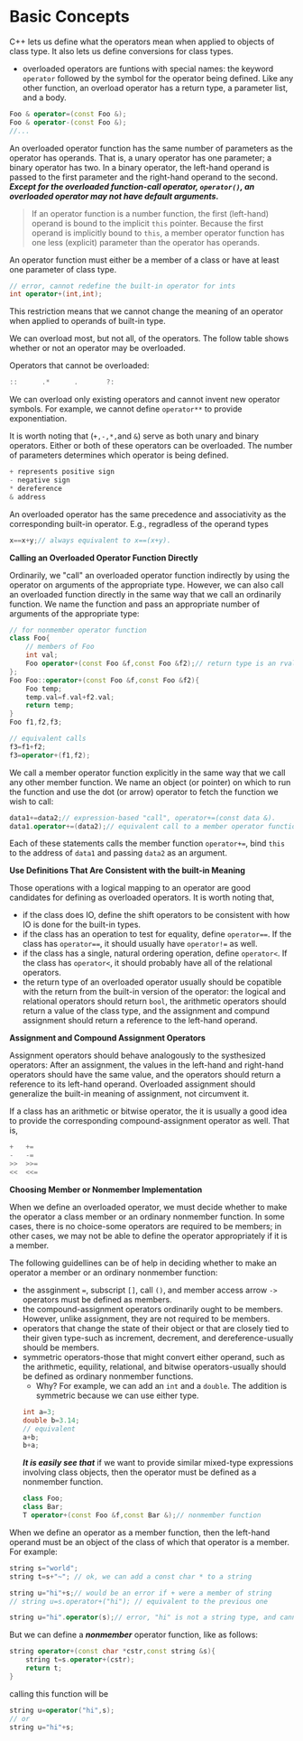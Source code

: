 # Basic Concepts

C++ lets us define what the operators mean when applied to objects of class type. It also lets us define conversions for class types.

- overloaded operators are funtions with special names: the keyword `operator` followed by the symbol for the operator being defined. Like any other function, an overload operator has a return type, a parameter list, and a body.

```c++
Foo & operator=(const Foo &);
Foo & operator-(const Foo &);
//...
```
An overloaded operator function has the same number of parameters as the operator has operands. That is, a unary operator has one parameter; a binary operator has two. In a binary operator, the left-hand operand is passed to the first parameter and the right-hand operand to the second. ***Except for the overloaded function-call operator, `operator()`, an overloaded operator may not have default arguments.***

> If an operator function is a number function, the first (left-hand) operand is bound to the implicit `this` pointer. Because the first operand is implicitly bound to `this`, a member operator function has one less (explicit) parameter than the operator has operands.

An operator function must either be a member of a class or have at least one parameter of class type.
```c++
// error, cannot redefine the built-in operator for ints
int operator+(int,int);
```

This restriction means that we cannot change the meaning of an operator when applied to operands of built-in type.

We can overload most, but not all, of the operators. The follow table shows whether or not an operator may be overloaded.

Operators that cannot be overloaded:
```c++
::      .*      .       ?:
```

We can overload only existing operators and cannot invent new operator symbols. For example, we cannot define `operator**` to provide exponentiation.

It is worth noting that (`+,-,*,`and `&`) serve as both unary and binary operators. Either or both of these operators can be overloaded. The number of parameters determines which operator is being defined.

```c++
+ represents positive sign
- negative sign
* dereference
& address
```

An overloaded operator has the same precedence and associativity as the corresponding built-in operator. E.g., regradless of the operand types
```c++
x==x+y;// always equivalent to x==(x+y).
```

**Calling an Overloaded Operator Function Directly**

Ordinarily, we "call" an overloaded operator function indirectly by using the operator on arguments of the appropriate type. However, we can also call an overloaded function directly in the same way that we call an ordinarily function. We name the function and pass an appropriate number of arguments of the appropriate type:
```c++
// for nonmember operator function
class Foo{
    // members of Foo
    int val;
    Foo operator+(const Foo &f,const Foo &f2);// return type is an rvalue
};
Foo Foo::operator+(const Foo &f,const Foo &f2){
    Foo temp;
    temp.val=f.val+f2.val;
    return temp;
} 
Foo f1,f2,f3;

// equivalent calls
f3=f1+f2;
f3=operator+(f1,f2);
```

We call a member operator function explicitly in the same way that we call any other member function. We name an object (or pointer) on which to run the function and use the dot (or arrow) operator to fetch the function we wish to call:
```c++
data1+=data2;// expression-based "call", operator+=(const data &).
data1.operator+=(data2);// equivalent call to a member operator function
```

Each of these statements calls the member function `operator+=`, bind `this` to the address of `data1` and passing `data2` as an argument.

**Use Definitions That Are Consistent with the built-in Meaning**

Those operations with a logical mapping to an operator are good candidates for defining as overloaded operators. It is worth noting that,
- if the class does IO, define the shift operators to be consistent with how IO is done for the built-in types.
- if the class has an operation to test for equality, define `operator==`. If the class has `operator==`, it should usually have `operator!=` as well.
- if the class has a single, natural ordering operation, define `operator<`. If the class has `operator<`, it should probably have all of the relational operators.
- the return type of an overloaded operator usually should be copatible with the return from the built-in version of the operator: the logical and relational operators should return `bool`, the arithmetic operators should return a value of the class type, and the assignment and compund assignment should return a reference to the left-hand operand.

**Assignment and Compound Assignment Operators**

Assignment operators should behave analogously to the systhesized operators: After an assignment, the values in the left-hand and right-hand operators should have the same value, and the operators should return a reference to its left-hand operand. Overloaded assignment should generalize the built-in meaning of assignment, not circumvent it.

If a class has an arithmetic or bitwise operator, the it is usually a good idea to provide the corresponding compound-assignment operator as well. That is,
```c++
+   +=
-   -=
>>  >>=
<<  <<=
```

**Choosing Member or Nonmember Implementation**

When we define an overloaded operator, we must decide whether to make the operator a class member or an ordinary nonmember function. In some cases, there is no choice-some operators are required to be members; in other cases, we may not be able to define the operator appropriately if it is a member.

The following guidellines can be of help in deciding whether to make an operator a member or an ordinary nonmember function:
-  the assginment `=`, subscript `[]`, call `()`, and member access arrow `->` operators must be defined as members.
- the compound-assignment operators ordinarily ought to be members. However, unlike assignment, they are not required to be members.
- operators that change the state of their object or that are closely tied to their given type-such as increment, decrement, and dereference-usually should be members.
- symmetric operators-those that might convert either operand, such as the arithmetic, equility, relational, and bitwise operators-usually should be defined as ordinary nonmember functions.
    - Why? For example, we can add an `int` and a `double`. The addition is symmetric because we can use either type.
    ```c++
    int a=3;
    double b=3.14;
    // equivalent 
    a+b; 
    b+a;
    ```
    ***It is easily see that*** if we want to provide similar mixed-type expressions involving class objects, then the operator must be defined as a nonmember function.
    ```c++
    class Foo;
    class Bar;
    T operator+(const Foo &f,const Bar &);// nonmember function
    ```

When we define an operator as a member function, then the left-hand operand must be an object of the class of which that operator is a member. For example:
```c++
string s="world";
string t=s+"~"; // ok, we can add a const char * to a string

string u="hi"+s;// would be an error if + were a member of string
// string u=s.operator+("hi"); // equivalent to the previous one

string u="hi".operator(s);// error, "hi" is not a string type, and cannot call the member operator function

```

But we can define a ***nonmember*** operator function, like as follows:
```c++
string operator+(const char *cstr,const string &s){
    string t=s.operator+(cstr);
    return t;
}
```
calling this function will be 
```c++
string u=operator("hi",s);
// or
string u="hi"+s;
```
    

